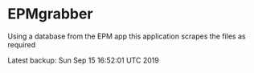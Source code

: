 # EPMgrabber
Using a database from the EPM app this application scrapes the files as required


Latest backup: Sun Sep 15 16:52:01 UTC 2019
